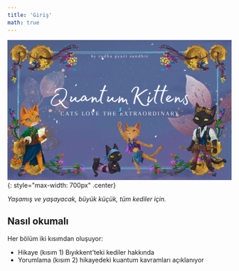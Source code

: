 ```yaml
---
title: 'Giriş'
math: true
---
```


![](/assets/imgs/Quantum_Kittens_Cover.png){: style="max-width: 700px" .center}


*Yaşamış ve yaşayacak, büyük küçük, tüm kediler için.*



## Nasıl okumalı

Her bölüm iki kısımdan oluşuyor: 
- Hikaye (kısım 1) Bıyıkkent'teki kediler hakkında
- Yorumlama (kısım 2) hikayedeki kuantum kavramları açıklanıyor

